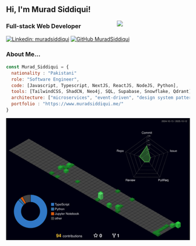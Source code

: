 <h2> Hi, I'm Murad Siddiqui! </h2>
<img align='right' src="https://media4.giphy.com/media/v1.Y2lkPTc5MGI3NjExZHU4Z3BmdmJvcmY2emViaGg2cm1lYW83YnhuenhpMThpNXg4azVkcyZlcD12MV9pbnRlcm5hbF9naWZfYnlfaWQmY3Q9Zw/78XCFBGOlS6keY1Bil/giphy.gif" width="200">

### Full-stack Web Developer 

[![Linkedin: muradsiddiqui](https://img.shields.io/badge/-muradsiddiqui-blue?style=flat-square&logo=Linkedin&logoColor=white&link=https://www.linkedin.com/in/murad-siddiqui/)](https://www.linkedin.com/in/murad-siddiqui/)
[![GitHub MuradSiddiqui](https://img.shields.io/github/followers/muradsiddiqui?label=follow&style=social)](https://github.com/MuradSiddiqui)


### About Me...

```javascript
const Murad_Siddiqui = {
  nationality : "Pakistani"
  role: "Software Engineer", 
  code: [Javascript, Typescript, NextJS, ReactJS, NodeJS, Python],
  tools: [TailwindCSS, ShadCN, Neo4j, SQL, Supabase, Snowflake, Qdrant],
  architecture: ["microservices", "event-driven", "design system pattern"],
  portfolio : "https://www.muradsiddiqui.me/"
}
```
![](./profile-3d-contrib/profile-night-green.svg)
